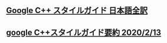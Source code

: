 ## [Google C++ スタイルガイド 日本語全訳](https://ttsuki.github.io/styleguide/cppguide.ja.html)
## [google C++スタイルガイド要約 2020/2/13](https://qiita.com/ktsujino/items/d65637660208d59b11a0)

